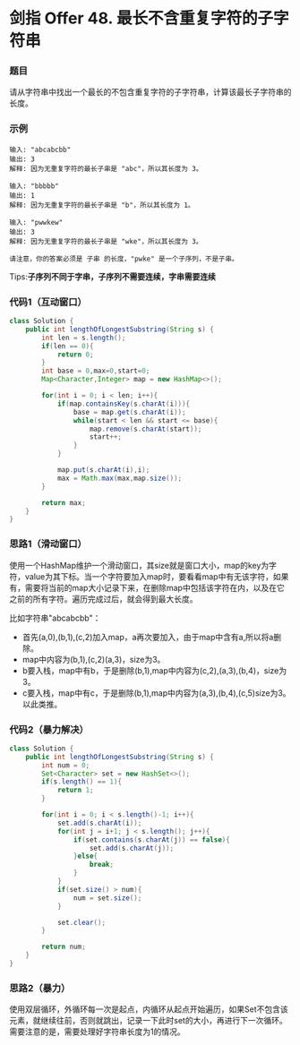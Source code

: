 # 剑指 Offer 48. 最长不含重复字符的子字符串

### 题目
请从字符串中找出一个最长的不包含重复字符的子字符串，计算该最长子字符串的长度。

### 示例

```
输入: "abcabcbb"
输出: 3 
解释: 因为无重复字符的最长子串是 "abc"，所以其长度为 3。
```

```
输入: "bbbbb"
输出: 1
解释: 因为无重复字符的最长子串是 "b"，所以其长度为 1。
```

```
输入: "pwwkew"
输出: 3
解释: 因为无重复字符的最长子串是 "wke"，所以其长度为 3。

请注意，你的答案必须是 子串 的长度，"pwke" 是一个子序列，不是子串。
```

Tips:**子序列不同于字串，子序列不需要连续，字串需要连续**

### 代码1（互动窗口）

```java
class Solution {
    public int lengthOfLongestSubstring(String s) {
        int len = s.length();
        if(len == 0){
            return 0;
        }
        int base = 0,max=0,start=0;
        Map<Character,Integer> map = new HashMap<>();

        for(int i = 0; i < len; i++){
            if(map.containsKey(s.charAt(i))){
                base = map.get(s.charAt(i));
                while(start < len && start <= base){
                    map.remove(s.charAt(start));
                    start++;
                }
            }

            map.put(s.charAt(i),i);
            max = Math.max(max,map.size());
        }

        return max;
    }
}
```

### 思路1（滑动窗口）
使用一个HashMap维护一个滑动窗口，其size就是窗口大小，map的key为字符，value为其下标。当一个字符要加入map时，要看看map中有无该字符，如果有，需要将当前的map大小记录下来，在删除map中包括该字符在内，以及在它之前的所有字符。遍历完成过后，就会得到最大长度。

比如字符串"abcabcbb"：
- 首先(a,0),(b,1),(c,2)加入map，a再次要加入，由于map中含有a,所以将a删除。
- map中内容为(b,1),(c,2)(a,3)，size为3。
- b要入栈，map中有b，于是删除(b,1),map中内容为(c,2),(a,3),(b,4)，size为3。
- c要入栈，map中有c，于是删除(b,1),map中内容为(a,3),(b,4),(c,5)size为3。以此类推。

### 代码2（暴力解决）
```java
class Solution {
    public int lengthOfLongestSubstring(String s) {
        int num = 0;
        Set<Character> set = new HashSet<>();
        if(s.length() == 1){
            return 1;
        }

        for(int i = 0; i < s.length()-1; i++){
            set.add(s.charAt(i));
            for(int j = i+1; j < s.length(); j++){
                if(set.contains(s.charAt(j)) == false){
                    set.add(s.charAt(j));
                }else{
                    break;
                }
            }
            if(set.size() > num){
                num = set.size();
            }

            set.clear();
        }

        return num;
    }
}
```

### 思路2（暴力）
使用双层循环，外循环每一次是起点，内循环从起点开始遍历，如果Set不包含该元素，就继续往前，否则就跳出，记录一下此时set的大小，再进行下一次循环。
需要注意的是，需要处理好字符串长度为1的情况。


